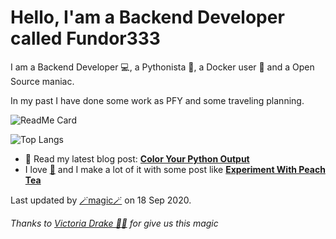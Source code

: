 
# Hello, I'am a Backend Developer called Fundor333

I am a Backend Developer 💻, a Pythonista 🐍, a Docker user 🐋 and a Open Source maniac.

In my past I have done some work as PFY and some traveling planning.

![ReadMe Card](https://github-readme-stats.vercel.app/api?username=fundor333&show_icons=true&theme=nord&count_private=true)


![Top Langs](https://github-readme-stats.vercel.app/api/top-langs/?username=fundor333&theme=nord&count_private=true)
- 📰 Read my latest blog post: **[Color Your Python Output](https://fundor333.com/post/2020/color-your-python-output/)**
- I love [🍵](https://digitaltearoom.com/) and I make a lot of it with some post like **[Experiment With Peach Tea](https://digitaltearoom.com/post/2020/experiment-with-peach-tea/)**

Last updated by [🪄magic🪄](https://victoria.dev/blog/go-automate-your-github-profile-readme/) on 18 Sep 2020.

*Thanks to [Victoria Drake 🧙‍♀️](https://victoria.dev/blog/go-automate-your-github-profile-readme/) for give us this magic*
